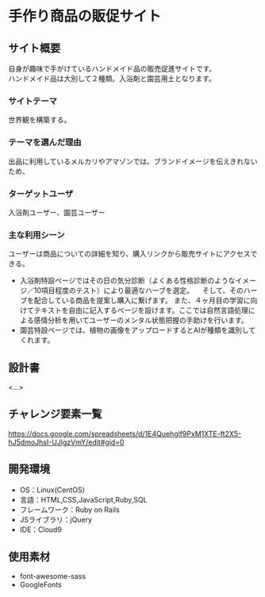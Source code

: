 # 手作り商品の販促サイト

## サイト概要
自身が趣味で手がけているハンドメイド品の販売促進サイトです。</br>
ハンドメイド品は大別して２種類。入浴剤と園芸用土となります。</br>


### サイトテーマ
世界観を構築する。

### テーマを選んだ理由
出品に利用しているメルカリやアマゾンでは、ブランドイメージを伝えきれないため、

### ターゲットユーザ
入浴剤ユーザー、園芸ユーザー

### 主な利用シーン
ユーザーは商品についての詳細を知り、購入リンクから販売サイトにアクセスできる。
- 入浴剤特設ページではその日の気分診断（よくある性格診断のようなイメージ／10項目程度のテスト）により最適なハーブを選定。
　そして、そのハーブを配合している商品を提案し購入に繋げます。
  また、４ヶ月目の学習に向けてテキストを自由に記入するページを設けます。ここでは自然言語処理による感情分析を用いてユーザーのメンタル状態把握の手助けを行います。
- 園芸特設ページでは、植物の画像をアップロードするとAIが種類を識別してくれます。

## 設計書
<...>

## チャレンジ要素一覧
<https://docs.google.com/spreadsheets/d/1E4Quehglf9PxM1XTE-ft2X5-hJ5dmoJhsI-UJlgzVmY/edit#gid=0>

## 開発環境
- OS：Linux(CentOS)
- 言語：HTML,CSS,JavaScript,Ruby,SQL
- フレームワーク：Ruby on Rails
- JSライブラリ：jQuery
- IDE：Cloud9

## 使用素材
- font-awesome-sass
- GoogleFonts